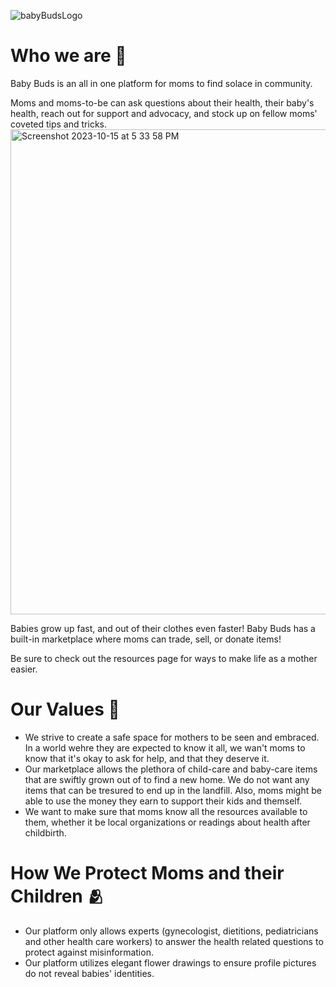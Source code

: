 ![babyBudsLogo](https://github.com/Mandy-cyber/Baby-Buds/assets/63426032/a628213a-39bd-42d2-9e15-a7c37ba654de)

# Who we are 🌱
Baby Buds is an all in one platform for moms to find solace in community. 

Moms and moms-to-be can ask questions about their health, their baby's health, reach out for support and advocacy, and stock up on fellow moms' coveted tips and tricks. 
<img width="776" alt="Screenshot 2023-10-15 at 5 33 58 PM" src="https://github.com/Mandy-cyber/Baby-Buds/assets/63426032/7ed0d8f6-47af-4124-b218-83a11e79d0e9">

Babies grow up fast, and out of their clothes even faster! Baby Buds has a built-in marketplace where moms can trade, sell, or donate items!

Be sure to check out the resources page for ways to make life as a mother easier.

# Our Values 🫶
- We strive to create a safe space for mothers to be seen and embraced. In a world wehre they are expected to know it all, we wan't moms to know that it's okay to ask for help, and that they deserve it.
- Our marketplace allows the plethora of child-care and baby-care items that are swiftly grown out of to find a new home. We do not want any items that can be tresured to end up in the landfill. Also, moms might be able to use the money they earn to support their kids and themself.
- We want to make sure that moms know all the resources available to them, whether it be local organizations or readings about health after childbirth.


# How We Protect Moms and their Children 🫂
- Our platform only allows experts (gynecologist, dietitions, pediatricians and other health care workers) to answer the health related questions to protect against misinformation.
- Our platform utilizes elegant flower drawings to ensure profile pictures do not reveal babies' identities.
